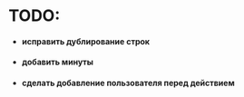 # TODO:
- #### **исправить дублирование строк** 
- #### **добавить минуты** 
- #### **сделать добавление пользователя перед действием** 
